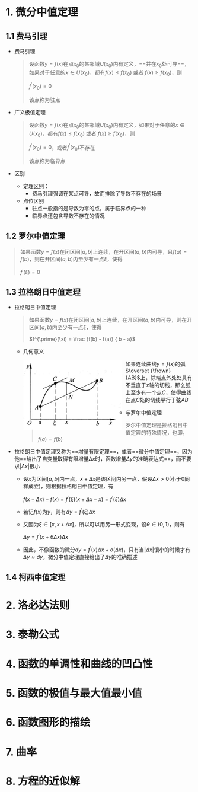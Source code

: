 # 1. 微分中值定理

## 1.1 费马引理

- 费马引理

    > 设函数$y=f(x)$在点$x_0$的某邻域$U(x_0)$内有定义，==并在$x_0$处可导==，如果对于任意的$x \in U(x_0)$，都有$f(x) \le f(x_0) \;\text{或者}\;f(x) \ge f(x_0)$，则
    >
    > $f^{\prime}(x_0) = 0$
    >
    > 该点称为驻点

- 广义极值定理

    > 设函数$y=f(x)$在点$x_0$的某邻域$U(x_0)$内有定义，如果对于任意的$x \in U(x_0)$，都有$f(x) \le f(x_0) \;\text{或者}\;f(x) \ge f(x_0)$，则
    >
    > $f^{\prime}(x_0) = 0$，或者$f^{\prime}(x_0)$不存在
    >
    > 该点称为临界点

- 区别
    - 定理区别：
        - 费马引理强调在某点可导，故而排除了导数不存在的场景
    - 点位区别
        - 驻点一般指的是导数为零的点，属于临界点的一种
        - 临界点还包含导数不存在的情况

## 1.2 罗尔中值定理

> 如果函数$y=f(x)$在闭区间$[a, b]$上连续，在开区间$(a, b)$内可导，且$f(a) = f(b)$，则在开区间$(a, b)$内至少有一点$\xi$，使得
>
> $f^{\prime}(\xi) = 0$

## 1.3 拉格朗日中值定理

- 拉格朗日中值定理

    > 如果函数$y=f(x)$在闭区间$[a, b]$上连续，在开区间$(a, b)$内可导，则在开区间$(a, b)$内至少有一点$\xi$，使得
    >
    > $f^{\prime}(\xi) = \frac {f(b) - f(a)} { b - a}$

    - 几何意义

        <img src="chap 3 微分中值定理与导数的应用.assets/image-20250109173345023.png" alt="image-20250109173345023" style="float: left; margin-right: 10px;"/>

        如果连续曲线$y=f(x)$的弧$\overset {\frown} {AB}$上，除端点外处处具有不垂直于$x$轴的切线，那么弧上至少有一个点$C$，使得曲线在点$C$处的切线平行于弦$AB$

    - 与罗尔中值定理

        > 罗尔中值定理是拉格朗日中值定理的特殊情况，也即，$f(a) = f(b)$

- 拉格朗日中值定理又称为==增量有限定理==，或者==微分中值定理==，因为他==给出了自变量取得有限增量$\Delta x$时，函数增量$\Delta y$的准确表达式==，而不要求$|\Delta x|$很小

    - 设$x$为区间$[a, b]$内一点，$x+\Delta x$是该区间内另一点，假设$\Delta x > 0$(小于$0$同样成立)，则根据拉格朗日中值定理，有

        $f(x+\Delta x) - f(x) = f^{\prime}(\xi)(x+\Delta x -x) = f^{\prime}(\xi) \Delta x$

    - 若记$f(x)$为$y$，则有$\Delta y = f^{\prime}(\xi)\Delta x$

    - 又因为$\xi \in [x, x+\Delta x]$，所以可以用另一形式变现，设$\theta \in (0, 1)$，则有

        $\Delta y = f^{\prime}(x + \theta \Delta x)\Delta x$

    - 因此，不像函数的微分$dy = f^{\prime}(x)\Delta x + o(\Delta x)$，只有当$|\Delta x|$很小的时候才有$\Delta y \approx dy$，微分中值定理直接给出了$\Delta y$的准确描述

## 1.4 柯西中值定理



# 2. 洛必达法则

# 3. 泰勒公式

# 4. 函数的单调性和曲线的凹凸性

# 5. 函数的极值与最大值最小值

# 6. 函数图形的描绘

# 7. 曲率

# 8. 方程的近似解

